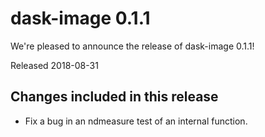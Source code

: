 # dask-image 0.1.1

We're pleased to announce the release of dask-image 0.1.1!

Released 2018-08-31

## Changes included in this release
- Fix a bug in an ndmeasure test of an internal function.

